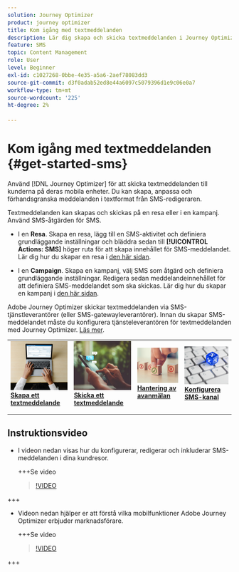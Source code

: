 ```yaml
---
solution: Journey Optimizer
product: journey optimizer
title: Kom igång med textmeddelanden
description: Lär dig skapa och skicka textmeddelanden i Journey Optimizer
feature: SMS
topic: Content Management
role: User
level: Beginner
exl-id: c1027268-0bbe-4e35-a5a6-2aef78083dd3
source-git-commit: d3f0adab52ed8e44a6097c5079396d1e9c06e0a7
workflow-type: tm+mt
source-wordcount: '225'
ht-degree: 2%

---
```


# Kom igång med textmeddelanden {#get-started-sms}

Använd [!DNL Journey Optimizer] för att skicka textmeddelanden till kunderna på deras mobila enheter. Du kan skapa, anpassa och förhandsgranska meddelanden i textformat från SMS-redigeraren.

Textmeddelanden kan skapas och skickas på en resa eller i en kampanj. Använd SMS-åtgärden för SMS.

* I en **Resa**. Skapa en resa, lägg till en SMS-aktivitet och definiera grundläggande inställningar och bläddra sedan till **[!UICONTROL Actions: SMS]** höger ruta för att skapa innehållet för SMS-meddelandet. Lär dig hur du skapar en resa i [den här sidan](../building-journeys/journey-gs.md).

* I en **Campaign**. Skapa en kampanj, välj SMS som åtgärd och definiera grundläggande inställningar. Redigera sedan meddelandeinnehållet för att definiera SMS-meddelandet som ska skickas. Lär dig hur du skapar en kampanj i [den här sidan](../campaigns/create-campaign.md#configure).

Adobe Journey Optimizer skickar textmeddelanden via SMS-tjänstleverantörer (eller SMS-gatewayleverantörer). Innan du skapar SMS-meddelandet måste du konfigurera tjänsteleverantören för textmeddelanden med Journey Optimizer. [Läs mer](sms-configuration.md).

<!--
>[!IMPORTANT] 
>
> Sending Multimedia Message Service (MMS) with Adobe Journey Optimizer is only supported when integrating with **Sinch**.
-->

<table style="table-layout:fixed"><tr style="border: 0;">
<td>
<a href="create-sms.md">
<img alt="Lead" src="../assets/do-not-localize/sms-create.jpeg">
</a>
<div><a href="create-sms.md"><strong>Skapa ett textmeddelande</strong>
</div>
<p>
</td>
<td>
<a href="send-sms.md">
<img alt="Sällan" src="../assets/do-not-localize/sms-sending.jpg">
</a>
<div>
<a href="send-sms.md"><strong>Skicka ett textmeddelande</strong></a>
</div>
<p></td>
<td>
<a href="sms-opt-out.md">
<img alt="Validering" src="../assets/do-not-localize/sms-opt-out.jpg">
</a>
<div>
<a href="sms-opt-out.md"><strong>Hantering av avanmälan</strong></a>
</div>
<p>
</td>
<td>
<a href="sms-configuration.md">
<img alt="Validering" src="../assets/do-not-localize/sms-config.jpg">
</a>
<div>
<a href="sms-configuration.md"><strong>Konfigurera SMS-kanal</strong></a>
</div>
<p>
</td>
</tr></table>

## Instruktionsvideo

* I videon nedan visas hur du konfigurerar, redigerar och inkluderar SMS-meddelanden i dina kundresor.

  +++Se video

  >[!VIDEO](https://video.tv.adobe.com/v/3420509?learn=on)

+++

* Videon nedan hjälper er att förstå vilka mobilfunktioner Adobe Journey Optimizer erbjuder marknadsförare.


  +++Se video

  >[!VIDEO](https://video.tv.adobe.com/v/3426021?quality=12&learn=on)

+++
